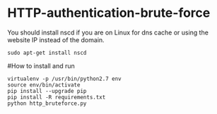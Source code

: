 # HTTP-authentication-brute-force
You should install nscd if you are on Linux for dns cache or using the website IP instead of the domain.

```
sudo apt-get install nscd
```

#How to install and run

```
virtualenv -p /usr/bin/python2.7 env
source env/bin/activate
pip install --upgrade pip
pip install -R requirements.txt
python http_bruteforce.py
```
